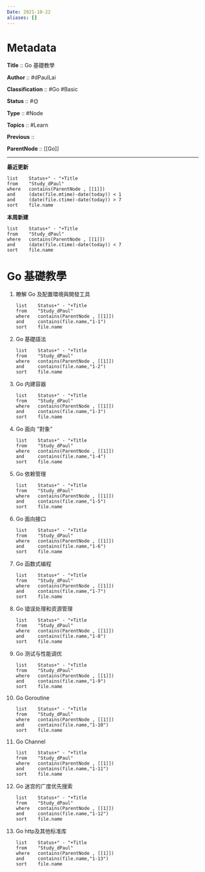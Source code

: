 ```yaml
---
Date: 2021-10-22
aliases: []
---
```


# Metadata

**Title** 	  :: Go 基礎教學

**Author** :: #dPaulLai 

**Classification** :: #Go #Basic 

**Status**  :: #🌞 

**Type** 	:: #Node 

**Topics** :: #Learn 

**Previous** :: 

**ParentNode** :: [[Go]]

---

**最近更新**
```dataview
list 	Status+" - "+Title
from 	"Study_dPaul"
where 	contains(ParentNode , [[1]])
and		(date(file.mtime)-date(today)) < 1
and 	(date(file.ctime)-date(today)) > 7
sort	file.name
```

**本周新建**
```dataview
list 	Status+" - "+Title
from 	"Study_dPaul"
where 	contains(ParentNode , [[1]])
and		(date(file.ctime)-date(today)) < 7
sort	file.name
```
# Go 基礎教學

1. 瞭解 Go 及配置環境與開發工具
	```dataview
	list 	Status+" - "+Title
	from 	"Study_dPaul"
	where 	contains(ParentNode , [[1]])
	and		contains(file.name,"1-1")
	sort	file.name
	```
2. Go 基礎語法
	```dataview
	list 	Status+" - "+Title
	from 	"Study_dPaul"
	where 	contains(ParentNode , [[1]])
	and		contains(file.name,"1-2")
	sort	file.name
	```
3. Go 内建容器
	```dataview
	list 	Status+" - "+Title
	from 	"Study_dPaul"
	where 	contains(ParentNode , [[1]])
	and		contains(file.name,"1-3")
	sort	file.name
	```
4. Go 面向 "對象"
	```dataview
	list 	Status+" - "+Title
	from 	"Study_dPaul"
	where 	contains(ParentNode , [[1]])
	and		contains(file.name,"1-4")
	sort	file.name
	```
5. Go 依赖管理
	```dataview
	list 	Status+" - "+Title
	from 	"Study_dPaul"
	where 	contains(ParentNode , [[1]])
	and		contains(file.name,"1-5")
	sort	file.name
	```
6. Go 面向接口
	```dataview
	list 	Status+" - "+Title
	from 	"Study_dPaul"
	where 	contains(ParentNode , [[1]])
	and		contains(file.name,"1-6")
	sort	file.name
	```
7. Go 函数式编程
	```dataview
	list 	Status+" - "+Title
	from 	"Study_dPaul"
	where 	contains(ParentNode , [[1]])
	and		contains(file.name,"1-7")
	sort	file.name
	```
8. Go 错误处理和资源管理
	```dataview
	list 	Status+" - "+Title
	from 	"Study_dPaul"
	where 	contains(ParentNode , [[1]])
	and		contains(file.name,"1-8")
	sort	file.name
	```
9. Go 测试与性能调优
	```dataview
	list 	Status+" - "+Title
	from 	"Study_dPaul"
	where 	contains(ParentNode , [[1]])
	and		contains(file.name,"1-9")
	sort	file.name
	```
10. Go Goroutine
	```dataview
	list 	Status+" - "+Title
	from 	"Study_dPaul"
	where 	contains(ParentNode , [[1]])
	and		contains(file.name,"1-10")
	sort	file.name
	```
11. Go Channel
	```dataview
	list 	Status+" - "+Title
	from 	"Study_dPaul"
	where 	contains(ParentNode , [[1]])
	and		contains(file.name,"1-11")
	sort	file.name
	```
12. Go 迷宫的广度优先搜索
	```dataview
	list 	Status+" - "+Title
	from 	"Study_dPaul"
	where 	contains(ParentNode , [[1]])
	and		contains(file.name,"1-12")
	sort	file.name
	```
13. Go http及其他标准库
	```dataview
	list 	Status+" - "+Title
	from 	"Study_dPaul"
	where 	contains(ParentNode , [[1]])
	and		contains(file.name,"1-13")
	sort	file.name
	```







